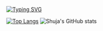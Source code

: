 [![Typing SVG](https://readme-typing-svg.herokuapp.com?font=Futura&color=F7630C&size=35&width=500&lines=Hello+World!+👋;I+am+Syed+Shuja+Hussain;Nice+to+meet+you...; )](https://git.io/typing-svg)

<!--
**shuja-shah/shuja-shah** is a ✨ _special_ ✨ repository because its `README.md` (this file) appears on your GitHub profile.

Here are some ideas to get you started:

- 🔭 I’m currently working on ...
- 🌱 I’m currently learning ...
- 👯 I’m looking to collaborate on ...
- 🤔 I’m looking for help with ...
- 💬 Ask me about ...
- 📫 How to reach me: ...
- 😄 Pronouns: ...
- ⚡ Fun fact: ...
-->
[![Top Langs](https://github-readme-stats.vercel.app/api/top-langs/?username=shuja-shah&layout=compact&show_icons=true&theme=synthwave)](https://github.com/anuraghazra/github-readme-stats)  ![Shuja's GitHub stats](https://github-readme-stats.vercel.app/api?username=shuja-shah&show_icons=true&theme=synthwave)
